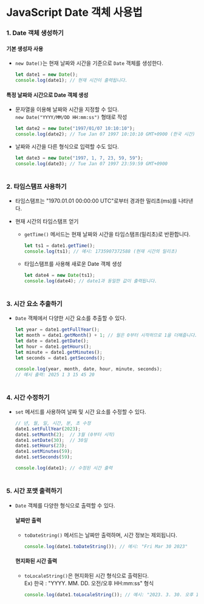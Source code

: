 # JavaScript Date 객체 사용법

### 1. Date 객체 생성하기
#### 기본 생성자 사용
- `new Date()`는 현재 날짜와 시간을 기준으로 `Date` 객체를 생성한다.
  ```javascript
  let date1 = new Date(); 
  console.log(date1); // 현재 시간이 출력됩니다.
  ```


#### 특정 날짜와 시간으로 Date 객체 생성

- 문자열을 이용해 날짜와 시간을 지정할 수 있다. <br />`new Date("YYYY/MM/DD HH:mm:ss")` 형태로 작성
  ```javascript
  let date2 = new Date("1997/01/07 10:10:10");
  console.log(date2); // Tue Jan 07 1997 10:10:10 GMT+0900 (한국 시간)
  ```
  
- 날짜와 시간을 다른 형식으로 입력할 수도 있다.
  ```javascript
  let date3 = new Date("1997, 1, 7, 23, 59, 59");
  console.log(date3); // Tue Jan 07 1997 23:59:59 GMT+0900
  ```
  
#

### 2. 타임스탬프 사용하기
- 타임스탬프는 "1970.01.01 00:00:00 UTC"로부터 경과한 밀리초(ms)를 나타낸다.

- 현재 시간의 타임스탬프 얻기
  - `getTime()` 메서드는 현재 날짜와 시간을 타임스탬프(밀리초)로 반환합니다.
  
    ```javascript
    let ts1 = date1.getTime();
    console.log(ts1); // 예시: 1735907372588 (현재 시간의 밀리초)
    ```
  
  - 타임스탬프를 사용해 새로운 Date 객체 생성
    ```javascript
    let date4 = new Date(ts1);
    console.log(date4); // date1과 동일한 값이 출력됩니다.
    ```

# 

### 3. 시간 요소 추출하기

- `Date` 객체에서 다양한 시간 요소를 추출할 수 있다.

  ```javascript
  let year = date1.getFullYear();
  let month = date1.getMonth() + 1; // 월은 0부터 시작하므로 1을 더해줍니다.
  let date = date1.getDate();
  let hour = date1.getHours();
  let minute = date1.getMinutes();
  let seconds = date1.getSeconds();
  
  console.log(year, month, date, hour, minute, seconds);
  // 예시 출력: 2025 1 3 15 45 20
  ```

# 

### 4. 시간 수정하기

- `set` 메서드를 사용하여 날짜 및 시간 요소를 수정할 수 있다.

  ```javascript
  // 년, 월, 일, 시간, 분, 초 수정
  date1.setFullYear(2023);
  date1.setMonth(2);  // 3월 (0부터 시작)
  date1.setDate(30);  // 30일
  date1.setHours(23);
  date1.setMinutes(59);
  date1.setSeconds(59);
  
  console.log(date1); // 수정된 시간 출력
  ```

# 

### 5. 시간 포맷 출력하기

- `Date` 객체를 다양한 형식으로 출력할 수 있다.

  #### 날짜만 출력
  - `toDateString()` 메서드는 날짜만 출력하며, 시간 정보는 제외됩니다.
  
    ```javascript
    console.log(date1.toDateString()); // 예시: "Fri Mar 30 2023"
    ```
  
  #### 현지화된 시간 출력
  - `toLocaleString()`은 현지화된 시간 형식으로 출력된다.
<br/> Ex) 한국 : "YYYY. MM. DD. 오전/오후 HH:mm:ss" 형식
    ```javascript
    console.log(date1.toLocaleString()); // 예시: "2023. 3. 30. 오후 11:59:59"
    ```
